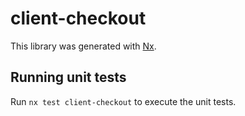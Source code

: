 # client-checkout

This library was generated with [Nx](https://nx.dev).

## Running unit tests

Run `nx test client-checkout` to execute the unit tests.
